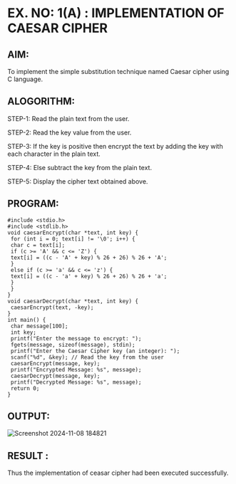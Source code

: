 # EX. NO: 1(A) : IMPLEMENTATION OF CAESAR CIPHER

## AIM:
To implement the simple substitution technique named Caesar cipher using C language.

## ALOGORITHM:

STEP-1: Read the plain text from the user.

STEP-2: Read the key value from the user.

STEP-3: If the key is positive then encrypt the text by adding the key with each character in the plain text.

STEP-4: Else subtract the key from the plain text.

STEP-5: Display the cipher text obtained above.

## PROGRAM:
```
#include <stdio.h>
#include <stdlib.h>
void caesarEncrypt(char *text, int key) {
 for (int i = 0; text[i] != '\0'; i++) {
 char c = text[i];
 if (c >= 'A' && c <= 'Z') {
 text[i] = ((c - 'A' + key) % 26 + 26) % 26 + 'A';
 }
 else if (c >= 'a' && c <= 'z') {
 text[i] = ((c - 'a' + key) % 26 + 26) % 26 + 'a';
 }
 }
}
void caesarDecrypt(char *text, int key) {
 caesarEncrypt(text, -key);
}
int main() {
 char message[100]; 
 int key;
 printf("Enter the message to encrypt: ");
 fgets(message, sizeof(message), stdin); 
 printf("Enter the Caesar Cipher key (an integer): ");
 scanf("%d", &key); // Read the key from the user
 caesarEncrypt(message, key);
 printf("Encrypted Message: %s", message);
 caesarDecrypt(message, key);
 printf("Decrypted Message: %s", message);
 return 0;
}
```
## OUTPUT:
![Screenshot 2024-11-08 184821](https://github.com/user-attachments/assets/93bc7bb8-3f27-40e8-8855-4b88e2a9b88b)


## RESULT :
 Thus the implementation of ceasar cipher had been executed successfully.
